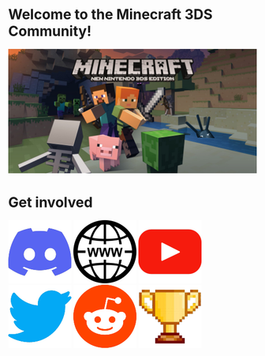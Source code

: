 # Welcome to the Minecraft 3DS Community!

![Minecraft 3DS](https://github.com/Minecraft-3DS-Community/.github/raw/main/img/mc3ds.jpg)

# Get involved

[![Discord server](https://github.com/Minecraft-3DS-Community/.github/raw/main/img/discord.png)](https://discord.com/invite/PcfekvmjSw)
[![Minecraft 3DS Community Website](https://github.com/Minecraft-3DS-Community/.github/raw/main/img/website.png)](https://www.minecraft3ds.net)
[![YouTube channel](https://github.com/Minecraft-3DS-Community/.github/raw/main/img/youtube.png)](https://www.youtube.com/channel/UCCcDZhqaqiUnjAUUZHSIBtQ)
[![Twitter](https://github.com/Minecraft-3DS-Community/.github/raw/main/img/twitter.png)](https://twitter.com/minecraft3ds_)
[![Subreddit](https://github.com/Minecraft-3DS-Community/.github/raw/main/img/reddit.png)](https://www.reddit.com/r/minecraft3ds)
[![Speedrun.com](https://github.com/Minecraft-3DS-Community/.github/raw/main/img/speedrun.png)](https://www.speedrun.com/mc3ds)
